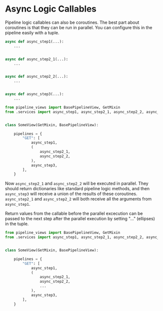 # Async Logic Callables

Pipeline logic callables can also be coroutines.
The best part about coroutines is that they can be run in parallel.
You can configure this in the pipeline easily with a tuple.


```python title="services.py"
async def async_step1(...):
    ...


async def async_step2_1(...):
    ...


async def async_step2_2(...):
    ...


async def async_step3(...):
    ...
```

```python title="views.py" hl_lines="10 11 12 13"
from pipeline_views import BasePipelineView, GetMixin
from .services import async_step1, async_step2_1, async_step2_2, async_step3


class SomeView(GetMixin, BasePipelineView):

    pipelines = {
        "GET": [
            async_step1,
            (
                async_step2_1,
                async_step2_2,
            ),
            async_step3,
        ],
    }
```

Now `async_step2_1` and `async_step2_2` will be executed in parallel. They should return dictionaries
like standard pipeline logic methods, and then `async_step3` will receive a union of the results of these
coroutines. `async_step2_1` and `async_step2_2` will both receive all the arguments from `async_step1`.

Return values from the callable before the parallel excecution can be passed to the next step after the
parallel execution by setting "..." (ellipses) in the tuple.

```python title="views.py" hl_lines="13"
from pipeline_views import BasePipelineView, GetMixin
from .services import async_step1, async_step2_1, async_step2_2, async_step3


class SomeView(GetMixin, BasePipelineView):

    pipelines = {
        "GET": [
            async_step1,
            (
                async_step2_1,
                async_step2_2,
                ...
            ),
            async_step3,
        ],
    }
```
